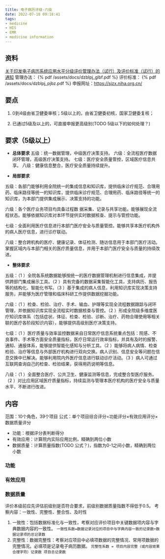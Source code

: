 ```yaml
---
title: 电子病历评级-六级
date: 2022-07-18 09:18:41
tags:
- medicine
- HIS
- EMR
- medicine information
---
```

## 资料
[关于印发电子病历系统应用水平分级评价管理办法（试行）及评价标准（试行）的通知](http://www.gov.cn/xinwen/2018-12/09/content_5347261.htm)
管理办法：
{% pdf /assets/docs/dzblpj_glbf.pdf %}
评价标准：
{% pdf /assets/docs/dzblpj_pjbz.pdf %}
申报网址：https://sjzx.niha.org.cn/

## 要点
1. 0到4级由省卫健委审核；5级以上的，由省卫健委初核，国家卫健委复核；

2. 已通过5级及以上的，可直接申报更高级别(TODO 5级以下的如何处理？)

## 要求（5级以上）
- **总体要求**
五级：统一数据管理，中级医疗决策支持。
六级：全流程医疗数据闭环管理，高级医疗决策支持。
七级：医疗安全质量管控，区域医疗信息共享。
八级：健康信息整合，医疗安全质量持续提升。

- **局部要求**

五级：各部门能够利用全院统一的集成信息和知识库，提供临床诊疗规范、合理用药、临床路径等统一的知识库，提供临床诊疗规范、合理用药、临床路径等统一的知识库，为本部门提供集成展示、决策支持的功能。

六级：各个医疗业务项目均具备过程数 据采集、记录与共享功能。能够展现全流程状态。能够依据知识库对本环节提供实时数据核查、提示与管控功能。

七级：全面利用医疗信息进行本部门医疗安全与质量管控。能够共享本医疗机构外的病人医疗信息，进行诊疗联动。

八级：整合跨机构的医疗、健康记录、体征检测、随访信息用于本部门医疗活动。掌握区域内与本部门相关的医疗质量信息，并用于本部门医疗安全与质量的持续改进。

- **整体要求**

五级：（1 ）全院各系统数据能够按统一的医疗数据管理机制进行信息集成，并提供跨部门集成展示工具。（2 ）具有完备的数据采集智能化工具，支持病历、报告等的结构化、智能化书写。（3 ）基于集成的病人信息，利用知识库实现决策支持服务，并能够为医疗管理和临床科研工作提供数据挖掘功能。

六级：（1 ）检查、检验、治疗、手术、输血、护理等实现全流程数据跟踪与闭环管理，并依据知识库实现全流程实时数据核查与管控。（2 ）形成全院级多维度医疗知识库体系（包括症状、体征、检查、检验、诊断、治疗、药物合理使用等相关联的医疗各阶段知识内容），能够提供高级别医疗决策支持。

七级：（1 ）医疗质量与效率监控数据来自日常医疗信息系统重点包括：院感、不良事件、手术等方面安全质量指标，医疗日常运行效率指标，并具有及时的报警、通知、通报体系，能够提供智能化感知与分析工具。（2 ）能够将病人病情、检查检验、治疗等信息与外部医疗机构进行双向交换。病人识别、信息安全等问题在信息交换中已解决。能够利用院内外医疗信息进行联动诊疗活动。（3 ）病人可通过互联网查询自己的检查、检验结果，获得用药说明等信息。

八级：（1 ）全面整合医疗、公共卫生、健康监测等信息，完成整合型医疗服务。（2 ）对比应用区域医疗质量指标，持续监测与管理本医疗机构的医疗安全与质量水平，不断进行改进。

## 内容
范围：10个角色，39个项目
公式：单个项目综合评分=功能评分×有效应用评分×数据质量评分
 - 功能：根据评分表判断得分
 - 有效应用：计算院内实际应用比例，精确到两位小数
 - 数据质量：计算质量指数(TODO 公式？)，指数为0-1之间小数，精确到两位小数

### 功能

### 有效应用

### 数据质量
评价本级前应先评估前级别是否符合要求，前级别数据质量指数不得低于0.5。
考察内容：一致性、完整性、整合性、及时性
1. 一致性：包括数据标准化与一致性，考察对应评价项目中关键数据项内容与字典数据内容的一致性。
`一致性系数=数据记录对应的项目中与字典内容一致的记录数÷数据记录项的总记录数`
2. 完整性：数据完整性：考察对应项目中必填项数据的完整情况、常用项数据的完整情况。必填项是记录电子病历数据。
`完整性系数 = 项目内容完整（或内容效果合理字符）记录数 项目总记录数`


